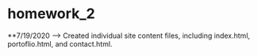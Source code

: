 # homework_2

**7/19/2020
--> Created individual site content files, including index.html, portoflio.html, and contact.html.
